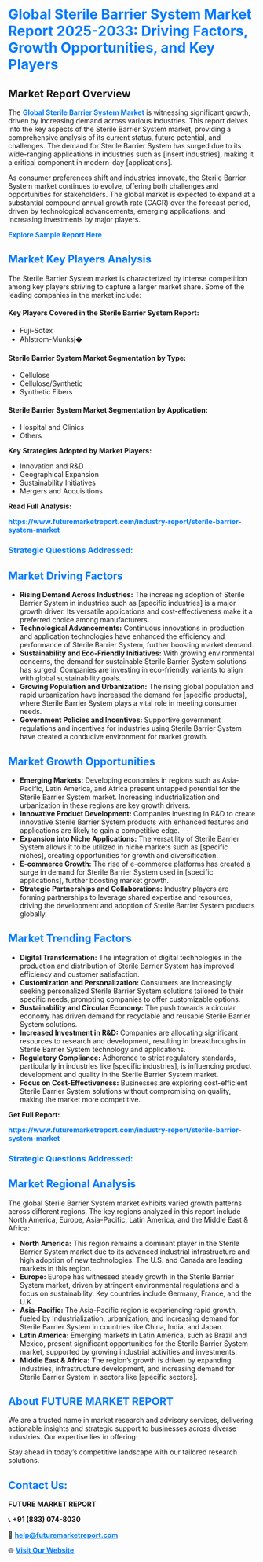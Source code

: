 <h1 style="color: #007BFF;">Global Sterile Barrier System Market Report 2025-2033: Driving Factors, Growth Opportunities, and Key Players</h1>

<section id="overview">
<h2>Market Report Overview</h2>
<p>The <a href="https://www.futuremarketreport.com/industry-report/sterile-barrier-system-market" style="color: #007BFF; text-decoration: none;"><strong>Global Sterile Barrier System Market</strong></a> is witnessing significant growth, driven by increasing demand across various industries. This report delves into the key aspects of the Sterile Barrier System market, providing a comprehensive analysis of its current status, future potential, and challenges. The demand for Sterile Barrier System has surged due to its wide-ranging applications in industries such as [insert industries], making it a critical component in modern-day [applications].</p>
<p>As consumer preferences shift and industries innovate, the Sterile Barrier System market continues to evolve, offering both challenges and opportunities for stakeholders. The global market is expected to expand at a substantial compound annual growth rate (CAGR) over the forecast period, driven by technological advancements, emerging applications, and increasing investments by major players.</p>
</section>

<section id="overview">
<p><a href="https://www.futuremarketreport.com/request-sample/reportId=61379" style="color: #007BFF; text-decoration: none;"><strong>Explore Sample Report Here</strong></a></p>
</section>

<section id="key-players">
<h2 style="color: #007BFF;">Market Key Players Analysis</h2>
<p>The Sterile Barrier System market is characterized by intense competition among key players striving to capture a larger market share. Some of the leading companies in the market include:</p>
<h4>Key Players Covered in the Sterile Barrier System Report:</h4>
<ul><li>Fuji-Sotex</li><li>Ahlstrom-Munksj�</li></ul>
<h4>Sterile Barrier System Market Segmentation by Type:</h4>
<ul><li>Cellulose</li><li>Cellulose/Synthetic</li><li>Synthetic Fibers</li></ul>

<h4>Sterile Barrier System Market Segmentation by Application:</h4>
<ul><li>Hospital and Clinics</li><li>Others</li></ul>
<p><strong>Key Strategies Adopted by Market Players:</strong></p>
<ul>
<li>Innovation and R&D</li>
<li>Geographical Expansion</li>
<li>Sustainability Initiatives</li>
<li>Mergers and Acquisitions</li>
</ul>
</section>

<section>
<p><strong>Read Full Analysis: </strong></p><a href="https://www.futuremarketreport.com/industry-report/sterile-barrier-system-market" style="color: #007BFF; text-decoration: none;"><strong>https://www.futuremarketreport.com/industry-report/sterile-barrier-system-market</strong></a>
<h3 style="color: #007BFF;">Strategic Questions Addressed:</h3>
</section>

<section id="driving-factors">
<h2 style="color: #007BFF;">Market Driving Factors</h2>
<ul>
<li><strong>Rising Demand Across Industries:</strong> The increasing adoption of Sterile Barrier System in industries such as [specific industries] is a major growth driver. Its versatile applications and cost-effectiveness make it a preferred choice among manufacturers.</li>
<li><strong>Technological Advancements:</strong> Continuous innovations in production and application technologies have enhanced the efficiency and performance of Sterile Barrier System, further boosting market demand.</li>
<li><strong>Sustainability and Eco-Friendly Initiatives:</strong> With growing environmental concerns, the demand for sustainable Sterile Barrier System solutions has surged. Companies are investing in eco-friendly variants to align with global sustainability goals.</li>
<li><strong>Growing Population and Urbanization:</strong> The rising global population and rapid urbanization have increased the demand for [specific products], where Sterile Barrier System plays a vital role in meeting consumer needs.</li>
<li><strong>Government Policies and Incentives:</strong> Supportive government regulations and incentives for industries using Sterile Barrier System have created a conducive environment for market growth.</li>
</ul>
</section>

<section id="growth-opportunities">
<h2 style="color: #007BFF;">Market Growth Opportunities</h2>
<ul>
<li><strong>Emerging Markets:</strong> Developing economies in regions such as Asia-Pacific, Latin America, and Africa present untapped potential for the Sterile Barrier System market. Increasing industrialization and urbanization in these regions are key growth drivers.</li>
<li><strong>Innovative Product Development:</strong> Companies investing in R&D to create innovative Sterile Barrier System products with enhanced features and applications are likely to gain a competitive edge.</li>
<li><strong>Expansion into Niche Applications:</strong> The versatility of Sterile Barrier System allows it to be utilized in niche markets such as [specific niches], creating opportunities for growth and diversification.</li>
<li><strong>E-commerce Growth:</strong> The rise of e-commerce platforms has created a surge in demand for Sterile Barrier System used in [specific applications], further boosting market growth.</li>
<li><strong>Strategic Partnerships and Collaborations:</strong> Industry players are forming partnerships to leverage shared expertise and resources, driving the development and adoption of Sterile Barrier System products globally.</li>
</ul>
</section>

<section id="trending-factors">
<h2 style="color: #007BFF;">Market Trending Factors</h2>
<ul>
<li><strong>Digital Transformation:</strong> The integration of digital technologies in the production and distribution of Sterile Barrier System has improved efficiency and customer satisfaction.</li>
<li><strong>Customization and Personalization:</strong> Consumers are increasingly seeking personalized Sterile Barrier System solutions tailored to their specific needs, prompting companies to offer customizable options.</li>
<li><strong>Sustainability and Circular Economy:</strong> The push towards a circular economy has driven demand for recyclable and reusable Sterile Barrier System solutions.</li>
<li><strong>Increased Investment in R&D:</strong> Companies are allocating significant resources to research and development, resulting in breakthroughs in Sterile Barrier System technology and applications.</li>
<li><strong>Regulatory Compliance:</strong> Adherence to strict regulatory standards, particularly in industries like [specific industries], is influencing product development and quality in the Sterile Barrier System market.</li>
<li><strong>Focus on Cost-Effectiveness:</strong> Businesses are exploring cost-efficient Sterile Barrier System solutions without compromising on quality, making the market more competitive.</li>
</ul>
</section>

<section>
<p><strong>Get Full Report: </strong></p><a href="https://www.futuremarketreport.com/industry-report/sterile-barrier-system-market" style="color: #007BFF; text-decoration: none;"><strong>https://www.futuremarketreport.com/industry-report/sterile-barrier-system-market</strong></a>
<h3 style="color: #007BFF;">Strategic Questions Addressed:</h3>
</section>


<section id="regional-analysis">
<h2 style="color: #007BFF;">Market Regional Analysis</h2>
<p>The global Sterile Barrier System market exhibits varied growth patterns across different regions. The key regions analyzed in this report include North America, Europe, Asia-Pacific, Latin America, and the Middle East & Africa:</p>
<ul>
<li><strong>North America:</strong> This region remains a dominant player in the Sterile Barrier System market due to its advanced industrial infrastructure and high adoption of new technologies. The U.S. and Canada are leading markets in this region.</li>
<li><strong>Europe:</strong> Europe has witnessed steady growth in the Sterile Barrier System market, driven by stringent environmental regulations and a focus on sustainability. Key countries include Germany, France, and the U.K.</li>
<li><strong>Asia-Pacific:</strong> The Asia-Pacific region is experiencing rapid growth, fueled by industrialization, urbanization, and increasing demand for Sterile Barrier System in countries like China, India, and Japan.</li>
<li><strong>Latin America:</strong> Emerging markets in Latin America, such as Brazil and Mexico, present significant opportunities for the Sterile Barrier System market, supported by growing industrial activities and investments.</li>
<li><strong>Middle East & Africa:</strong> The region’s growth is driven by expanding industries, infrastructure development, and increasing demand for Sterile Barrier System in sectors like [specific sectors].</li>
</ul>
</section>

<footer>
<h2 style="color: #007BFF;">About FUTURE MARKET REPORT</h2>
<p>We are a trusted name in market research and advisory services, delivering actionable insights and strategic support to businesses across diverse industries. Our expertise lies in offering:</p>

<p>Stay ahead in today’s competitive landscape with our tailored research solutions.</p>

<h2 style="color: #007BFF;">Contact Us:</h2>
<p><strong>FUTURE MARKET REPORT</strong></p>
<p>📞 <strong>+91 (883) 074-8030</strong></p>
<p>📧 <strong><a href="mailto:help@futuremarketreport.com" style="color: #007BFF;">help@futuremarketreport.com</a></strong></p>
<p>🌐 <strong><a href="https://www.futuremarketreport.com/" style="color: #007BFF;">Visit Our Website</a></strong></p>
</footer>